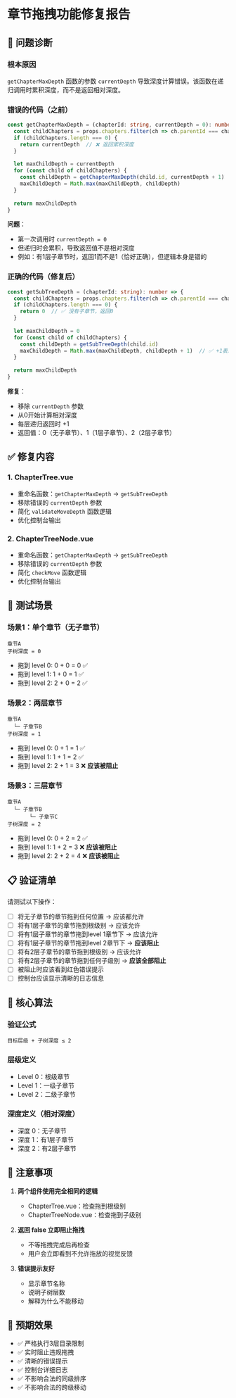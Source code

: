 # 章节拖拽功能修复报告

## 🐛 问题诊断

### 根本原因
`getChapterMaxDepth` 函数的参数 `currentDepth` 导致深度计算错误。该函数在递归调用时累积深度，而不是返回相对深度。

### 错误的代码（之前）
```typescript
const getChapterMaxDepth = (chapterId: string, currentDepth = 0): number => {
  const childChapters = props.chapters.filter(ch => ch.parentId === chapterId)
  if (childChapters.length === 0) {
    return currentDepth  // ❌ 返回累积深度
  }
  
  let maxChildDepth = currentDepth
  for (const child of childChapters) {
    const childDepth = getChapterMaxDepth(child.id, currentDepth + 1)  // ❌ 传递累积深度
    maxChildDepth = Math.max(maxChildDepth, childDepth)
  }
  
  return maxChildDepth
}
```

**问题**：
- 第一次调用时 `currentDepth = 0`
- 但递归时会累积，导致返回值不是相对深度
- 例如：有1层子章节时，返回1而不是1（恰好正确），但逻辑本身是错的

### 正确的代码（修复后）
```typescript
const getSubTreeDepth = (chapterId: string): number => {
  const childChapters = props.chapters.filter(ch => ch.parentId === chapterId)
  if (childChapters.length === 0) {
    return 0  // ✅ 没有子章节，返回0
  }
  
  let maxChildDepth = 0
  for (const child of childChapters) {
    const childDepth = getSubTreeDepth(child.id)
    maxChildDepth = Math.max(maxChildDepth, childDepth + 1)  // ✅ +1表示当前这一层
  }
  
  return maxChildDepth
}
```

**修复**：
- 移除 `currentDepth` 参数
- 从0开始计算相对深度
- 每层递归返回时 +1
- 返回值：0（无子章节）、1（1层子章节）、2（2层子章节）

## ✅ 修复内容

### 1. ChapterTree.vue
- 重命名函数：`getChapterMaxDepth` → `getSubTreeDepth`
- 移除错误的 `currentDepth` 参数
- 简化 `validateMoveDepth` 函数逻辑
- 优化控制台输出

### 2. ChapterTreeNode.vue
- 重命名函数：`getChapterMaxDepth` → `getSubTreeDepth`
- 移除错误的 `currentDepth` 参数
- 简化 `checkMove` 函数逻辑
- 优化控制台输出

## 🧪 测试场景

### 场景1：单个章节（无子章节）
```
章节A
子树深度 = 0
```
- 拖到 level 0: 0 + 0 = 0 ✅
- 拖到 level 1: 1 + 0 = 1 ✅
- 拖到 level 2: 2 + 0 = 2 ✅

### 场景2：两层章节
```
章节A
  └─ 子章节B
子树深度 = 1
```
- 拖到 level 0: 0 + 1 = 1 ✅
- 拖到 level 1: 1 + 1 = 2 ✅
- 拖到 level 2: 2 + 1 = 3 ❌ **应该被阻止**

### 场景3：三层章节
```
章节A
  └─ 子章节B
       └─ 子章节C
子树深度 = 2
```
- 拖到 level 0: 0 + 2 = 2 ✅
- 拖到 level 1: 1 + 2 = 3 ❌ **应该被阻止**
- 拖到 level 2: 2 + 2 = 4 ❌ **应该被阻止**

## 📋 验证清单

请测试以下操作：

- [ ] 将无子章节的章节拖到任何位置 → 应该都允许
- [ ] 将有1层子章节的章节拖到根级别 → 应该允许
- [ ] 将有1层子章节的章节拖到level 1章节下 → 应该允许
- [ ] 将有1层子章节的章节拖到level 2章节下 → **应该阻止**
- [ ] 将有2层子章节的章节拖到根级别 → 应该允许
- [ ] 将有2层子章节的章节拖到任何子级别 → **应该全部阻止**
- [ ] 被阻止时应该看到红色错误提示
- [ ] 控制台应该显示清晰的日志信息

## 🔧 核心算法

### 验证公式
```
目标层级 + 子树深度 ≤ 2
```

### 层级定义
- Level 0：根级章节
- Level 1：一级子章节
- Level 2：二级子章节

### 深度定义（相对深度）
- 深度 0：无子章节
- 深度 1：有1层子章节
- 深度 2：有2层子章节

## 📝 注意事项

1. **两个组件使用完全相同的逻辑**
   - ChapterTree.vue：检查拖到根级别
   - ChapterTreeNode.vue：检查拖到子级别

2. **返回 false 立即阻止拖拽**
   - 不等拖拽完成后再检查
   - 用户会立即看到不允许拖放的视觉反馈

3. **错误提示友好**
   - 显示章节名称
   - 说明子树层数
   - 解释为什么不能移动

## 🎯 预期效果

- ✅ 严格执行3层目录限制
- ✅ 实时阻止违规拖拽
- ✅ 清晰的错误提示
- ✅ 控制台详细日志
- ✅ 不影响合法的同级排序
- ✅ 不影响合法的跨级移动
